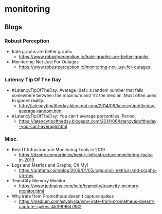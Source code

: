 # monitoring
## Blogs
### Robust Perception
* Irate graphs are better graphs
  * https://www.robustperception.io/irate-graphs-are-better-graphs
* Monitoring: Not Just For Outages
  * https://www.robustperception.io/monitoring-not-just-for-outages

### Latency Tip Of The Day
* #LatencyTipOfTheDay: Average (def): a random number that falls somewhere between the maximum and 1/2 the median. Most often used to ignore reality.
  * http://latencytipoftheday.blogspot.com/2014/06/latencytipoftheday-average-random.html
* #LatencyTipOfTheDay: You can't average percentiles. Period.
  * https://latencytipoftheday.blogspot.com/2014/06/latencytipoftheday-you-cant-average.html

### Misc.
* Best IT Infrastructure Monitoring Tools in 2019
  * https://dzone.com/articles/best-it-infrastructure-monitoring-tools-in-2019
* Logs and Metrics and Graphs, Oh My!
  * https://grafana.com/blog/2016/01/05/logs-and-metrics-and-graphs-oh-my/
* TeamCity Memory Monitor
  * https://www.jetbrains.com/help/teamcity/teamcity-memory-monitor.html
* Why irate from Prometheus doesn't capture spikes
  * https://medium.com/@valyala/why-irate-from-prometheus-doesnt-capture-spikes-45f9896d7832
